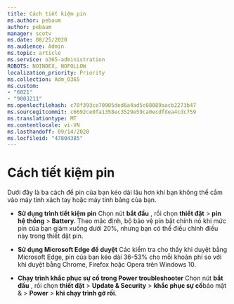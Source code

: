 ```yaml
---
title: Cách tiết kiệm pin
ms.author: pebaum
author: pebaum
manager: scotv
ms.date: 08/25/2020
ms.audience: Admin
ms.topic: article
ms.service: o365-administration
ROBOTS: NOINDEX, NOFOLLOW
localization_priority: Priority
ms.collection: Adm_O365
ms.custom:
- "6021"
- "9003211"
ms.openlocfilehash: c70f393ce70905ded6a4ad5c08089aacb2273b47
ms.sourcegitcommit: c6692ce0fa1358ec3529e59ca0ecdfdea4cdc759
ms.translationtype: MT
ms.contentlocale: vi-VN
ms.lasthandoff: 09/14/2020
ms.locfileid: "47804385"
---
```

# <a name="how-to-save-battery"></a>Cách tiết kiệm pin

Dưới đây là ba cách để pin của bạn kéo dài lâu hơn khi bạn không thể cắm vào máy tính xách tay hoặc máy tính bảng của bạn.  

- **Sử dụng trình tiết kiệm pin** Chọn nút **bắt đầu** , rồi chọn **thiết đặt**   >   **pin hệ thống**   >   **Battery**. Theo mặc định, bộ bảo vệ pin bật chính nó khi mức pin của bạn giảm xuống dưới 20%, nhưng bạn có thể điều chỉnh điều này trong thiết đặt pin.
    
- **Sử dụng Microsoft Edge để duyệt** Các kiểm tra cho thấy khi duyệt bằng Microsoft Edge, pin của bạn kéo dài 36-53% cho mỗi khoản phí so với khi duyệt bằng Chrome, Firefox hoặc Opera trên Windows 10.
    
- **Chạy trình khắc phục sự cố trong Power troubleshooter** Chọn nút **bắt đầu** , rồi chọn **thiết đặt**  >  **Update & Security**  >  **khắc phục sự cố**bảo mật &  >  **Power**  >  **khi chạy trình gỡ rối**.

